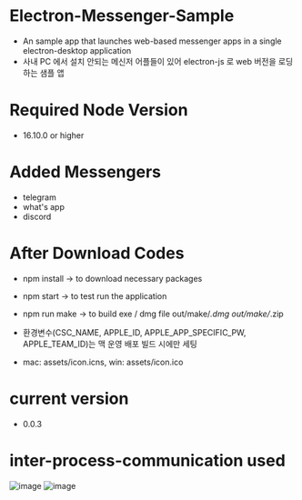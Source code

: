 # Electron-Messenger-Sample
- An sample app that launches web-based messenger apps in a single electron-desktop application
- 사내 PC 에서 설치 안되는 메신저 어플들이 있어 electron-js 로 web 버전을 로딩하는 샘플 앱

# Required Node Version
- 16.10.0 or higher

# Added Messengers
- telegram
- what's app
- discord

# After Download Codes
- npm install -> to download necessary packages
- npm start -> to test run the application
- npm run make -> to build exe / dmg file
    out/make/*.dmg
    out/make/*.zip

- 환경변수(CSC_NAME, APPLE_ID, APPLE_APP_SPECIFIC_PW, APPLE_TEAM_ID)는 맥 운영 배포 빌드 시에만 세팅 
- mac: assets/icon.icns, win: assets/icon.ico

# current version
- 0.0.3


# inter-process-communication used 

![image](https://github.com/youp-han/Electron-Messenger-Sample/assets/5876977/0a5fccdd-f0af-400d-9c84-3ecefe9bdbd6)
![image](https://github.com/youp-han/Electron-Messenger-Sample/assets/5876977/3b5adaff-a854-4353-ba3d-ef291af15525)
